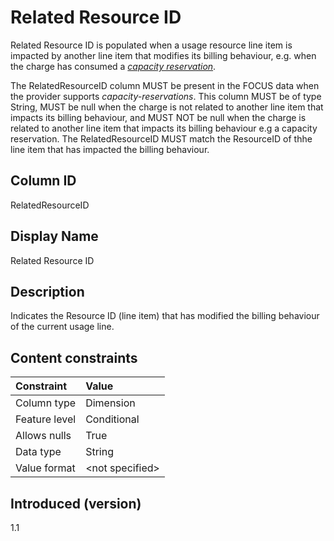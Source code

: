 # Related Resource ID

Related Resource ID is populated when a usage resource line item is impacted by another line item that modifies its billing behaviour, e.g. when the charge has consumed a [*capacity reservation*](#glossary:capacity-reservation).

The RelatedResourceID column MUST be present in the FOCUS data when the provider supports *capacity-reservations*. This column MUST be of type String, MUST be null when the charge is not related to another line item that impacts its billing behaviour, and MUST NOT be null when the charge is related to another line item that impacts its billing behaviour e.g a capacity reservation. The RelatedResourceID MUST match the ResourceID of thhe line item that has impacted the billing behaviour.

## Column ID

RelatedResourceID

## Display Name

Related Resource ID

## Description

Indicates the Resource ID (line item) that has modified the billing behaviour of the current usage line.

## Content constraints

| Constraint      | Value            |
| :-------------- | :--------------- |
| Column type     | Dimension        |
| Feature level   | Conditional      |
| Allows nulls    | True             |
| Data type       | String           |
| Value format    | \<not specified> |

## Introduced (version)

1.1